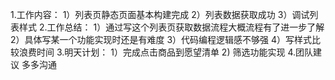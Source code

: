 1.工作内容：
  1）列表页静态页面基本构建完成
  2）列表数据获取成功
  3）调试列表样式
2.工作总结：
  1）通过写这个列表页获取数据流程大概流程有了进一步了解
  2）具体写某一个功能实现时还是有难度
  3）代码编程逻辑感不够强
  4）写样式比较浪费时间
3.明天计划：
  1）完成点击商品到愿望清单
  2) 筛选功能实现
4.团队建议
  多多沟通